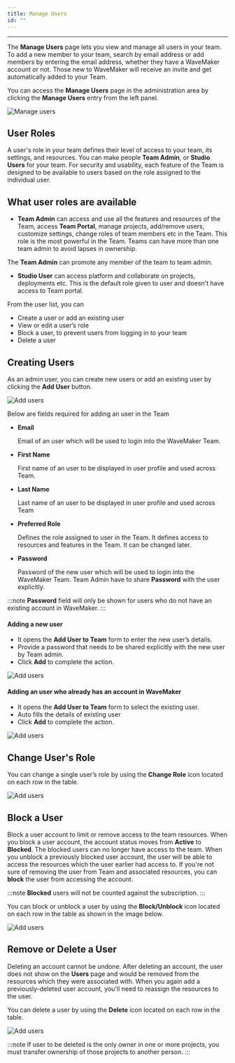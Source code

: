 ```yaml
---
title: Manage Users
id: ""
---
```

---

The **Manage Users** page lets you view and manage all users in your team. To add a new member to your team, search by email address or add members by entering the email address, whether they have a WaveMaker account or not. Those new to WaveMaker will receive an invite and get automatically added to your Team.

You can access the **Manage Users** page in the administration area by clicking the **Manage Users** entry from the left panel.

![Manage users](/learn/assets/TeamManageUsers.png)

## User Roles

A user's role in your team defines their level of access to your team, its settings, and resources. You can make people **Team Admin**, or **Studio Users** for your team. For security and usability, each feature of the Team is designed to be available to users based on the role assigned to the individual user.


## What user roles are available

* **Team Admin** can access and use all the features and resources of the Team, access **Team Portal**, manage projects, add/remove users, customize settings, change roles of team members etc in the Team. This role is the most powerful in the Team. Teams can have more than one team admin to avoid lapses in ownership.

The **Team Admin** can promote any member of the team to team admin.

* **Studio User** can access platform and collaborate on projects, deployments etc. This is the default role given to user and doesn't have access to Team portal.


From the user list, you can

* Create a user or add an existing user
* View or edit a user’s role  
* Block a user, to prevent users from logging in to your team
* Delete a user  

## Creating Users

As an admin user, you can create new users or add an existing user by clicking the **Add User** button.

![Add users](/learn/assets/TeamAddUserButton.png)

Below are fields required for adding an user in the Team

* **Email**
    
    Email of an user which will be used to login into the WaveMaker Team.

* **First Name**

   First name of an user to be displayed in user profile and used across Team.

* **Last Name**

   Last name of an user to be displayed in user profile and used across Team

* **Preferred Role**

   Defines the role assigned to user in the Team. It defines access to resources and features in the Team. It can be changed later. 

* **Password**

  Password of the new user which will be used to login into the WaveMaker Team. Team Admin have to share **Password** with the user explicitly. 

:::note
**Password** field will only be shown for users who do not have an existing account in WaveMaker.
:::

#### Adding a new user 

* It opens the **Add User to Team** form to enter the new user’s details.
* Provide a password that needs to be shared explicitly with the new user by Team admin.
* Click **Add** to complete the action.

![Add users](/learn/assets/TeamAddUserForm.png)

#### Adding an user who already has an account in WaveMaker 

* It opens the **Add User to Team** form to select the existing user.
* Auto fills the details of existing user
* Click **Add** to complete the action.

![Add users](/learn/assets/TeamAddUserForm2.png)

## Change User's Role

You can change a single user’s role by using the **Change Role** icon located on each row in the table.

![Add users](/learn/assets/TeamUserChangeRole.png)

## Block a User

Block a user account to limit or remove access to the team resources. When you block a user account, the account status moves from **Active** to **Blocked**. The blocked users can no longer have access to the team. When you unblock a previously blocked user account, the user will be able to access the resources which the user earlier had access to. If you're not sure of removing the user from Team and associated resources, you can **block** the user from accessing the account.

:::note
**Blocked** users will not be counted against the subscription.
:::

You can block or unblock a user by using the **Block/Unblock** icon located on each row in the table as shown in the image below.

![Add users](/learn/assets/TeamUserBlock.png)

## Remove or Delete a User

Deleting an account cannot be undone. After deleting an account, the user does not show on the **Users** page and would be removed from the resources which they were associated with. When you again add a previously-deleted user account, you'll need to reassign the resources to the user.

You can delete a user by using the **Delete** icon located on each row in the table.

![Add users](/learn/assets/TeamUserDelete.png)

:::note
If user to be deleted is the only owner in one or more projects, you must transfer ownership of those projects to another person.
:::


